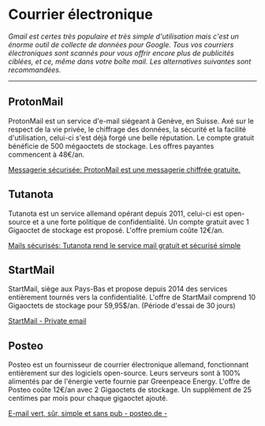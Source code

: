 # Courrier électronique

*Gmail est certes très populaire et très simple d'utilisation mais c'est un énorme outil de collecte de données pour Google. Tous vos courriers électroniques sont scannés pour vous offrir encore plus de publicités ciblées, et ce, même dans votre boîte mail. Les alternatives suivantes sont recommandées.*

---

## ProtonMail

ProtonMail est un service d'e-mail siégeant à Genève, en Suisse. Axé sur le respect de la vie privée, le chiffrage des données, la sécurité et la facilité d'utilisation, celui-ci s'est déjà forgé une belle réputation. Le compte gratuit bénéficie de 500 mégaoctets de stockage. Les offres payantes commencent à 48€/an.

[Messagerie sécurisée: ProtonMail est une messagerie chiffrée gratuite.](https://protonmail.com/fr/)

## Tutanota

Tutanota est un service allemand opérant depuis 2011, celui-ci est open-source et a une forte politique de confidentialité. Un compte gratuit avec 1 Gigaoctet de stockage est proposé. L'offre premium coûte 12€/an.

[Mails sécurisés: Tutanota rend le service mail gratuit et sécurisé simple](https://tutanota.com/fr/)

## StartMail

StartMail, siège aux Pays-Bas et propose depuis 2014 des services entièrement tournés vers la confidentialité. L'offre de StartMail comprend 10 Gigaoctets de stockage pour 59,95$/an. (Période d'essai de 30 jours)

[StartMail - Private email](https://www.startmail.com/)

## Posteo

Posteo est un fournisseur de courrier électronique allemand, fonctionnant entièrement sur des logiciels open-source. Leurs serveurs sont à 100% alimentés par de l'énergie verte fournie par Greenpeace Energy. L'offre de Posteo coûte 12€/an avec 2 Gigaoctets de stockage. Un supplément de 25 centimes par mois pour chaque gigaoctet ajouté.

[E-mail vert, sûr, simple et sans pub - posteo.de -](http://posteo.de/fr)
